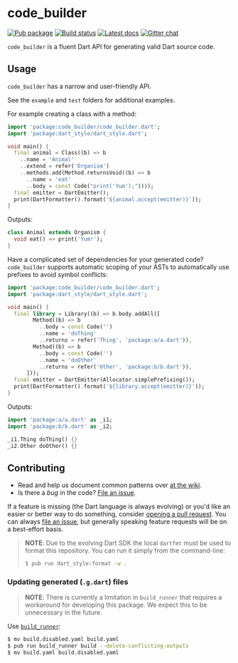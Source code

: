 # code_builder

[![Pub package](https://img.shields.io/pub/v/code_builder.svg)](https://pub.dartlang.org/packages/code_builder)
[![Build status](https://travis-ci.org/dart-lang/code_builder.svg)](https://travis-ci.org/dart-lang/code_builder)
[![Latest docs](https://img.shields.io/badge/dartdocs-latest-blue.svg)](https://www.dartdocs.org/documentation/code_builder/latest)
[![Gitter chat](https://badges.gitter.im/dart-lang/build.svg)](https://gitter.im/dart-lang/build)

`code_builder` is a fluent Dart API for generating valid Dart source code.

## Usage

`code_builder` has a narrow and user-friendly API.

See the `example` and `test` folders for additional examples.

For example creating a class with a method:

```dart
import 'package:code_builder/code_builder.dart';
import 'package:dart_style/dart_style.dart';

void main() {
  final animal = Class((b) => b
    ..name = 'Animal'
    ..extend = refer('Organism')
    ..methods.add(Method.returnsVoid((b) => b
      ..name = 'eat'
      ..body = const Code("print('Yum');"))));
  final emitter = DartEmitter();
  print(DartFormatter().format('${animal.accept(emitter)}'));
}
```

Outputs:
```dart
class Animal extends Organism {
  void eat() => print('Yum!');
}
```

Have a complicated set of dependencies for your generated code?
`code_builder` supports automatic scoping of your ASTs to automatically
use prefixes to avoid symbol conflicts:

```dart
import 'package:code_builder/code_builder.dart';
import 'package:dart_style/dart_style.dart';

void main() {
  final library = Library((b) => b.body.addAll([
        Method((b) => b
          ..body = const Code('')
          ..name = 'doThing'
          ..returns = refer('Thing', 'package:a/a.dart')),
        Method((b) => b
          ..body = const Code('')
          ..name = 'doOther'
          ..returns = refer('Other', 'package:b/b.dart')),
      ]));
  final emitter = DartEmitter(Allocator.simplePrefixing());
  print(DartFormatter().format('${library.accept(emitter)}'));
}
```

Outputs:
```dart
import 'package:a/a.dart' as _i1;
import 'package:b/b.dart' as _i2;

_i1.Thing doThing() {}
_i2.Other doOther() {}
```

## Contributing

* Read and help us document common patterns over [at the wiki][wiki].
* Is there a *bug* in the code? [File an issue][issue].

If a feature is missing (the Dart language is always evolving) or you'd like an
easier or better way to do something, consider [opening a pull request][pull].
You can always [file an issue][issue], but generally speaking feature requests
will be on a best-effort basis.

> **NOTE**: Due to the evolving Dart SDK the local `dartfmt` must be used to
> format this repository. You can run it simply from the command-line:
>
> ```sh
> $ pub run dart_style:format -w .
> ```

[wiki]: https://github.com/dart-lang/code_builder/wiki
[issue]: https://github.com/dart-lang/code_builder/issues
[pull]: https://github.com/dart-lang/code_builder/pulls

### Updating generated (`.g.dart`) files

> **NOTE**: There is currently a limitation in `build_runner` that requires
> a workaround for developing this package. We expect this to be unnecessary
> in the future.

Use [`build_runner`][build_runner]:

```bash
$ mv build.disabled.yaml build.yaml
$ pub run build_runner build --delete-conflicting-outputs
$ mv build.yaml build.disabled.yaml
```

[build_runner]: https://pub.dartlang.org/packages/build_runner
